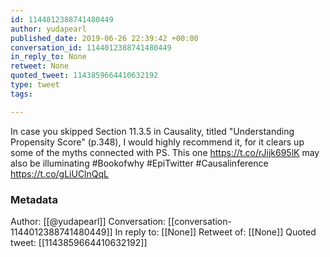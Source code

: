 ```yaml
---
id: 1144012388741480449
author: yudapearl
published_date: 2019-06-26 22:39:42 +00:00
conversation_id: 1144012388741480449
in_reply_to: None
retweet: None
quoted_tweet: 1143859664410632192
type: tweet
tags:

---
```


In case you skipped Section 11.3.5 in Causality, titled "Understanding Propensity Score" (p.348), I would highly recommend it, for it clears up some of the myths connected with PS. This one  https://t.co/rJijk695lK may also be illuminating #Bookofwhy #EpiTwitter #Causalinference https://t.co/gLiUClnQqL

### Metadata

Author: [[@yudapearl]]
Conversation: [[conversation-1144012388741480449]]
In reply to: [[None]]
Retweet of: [[None]]
Quoted tweet: [[1143859664410632192]]
